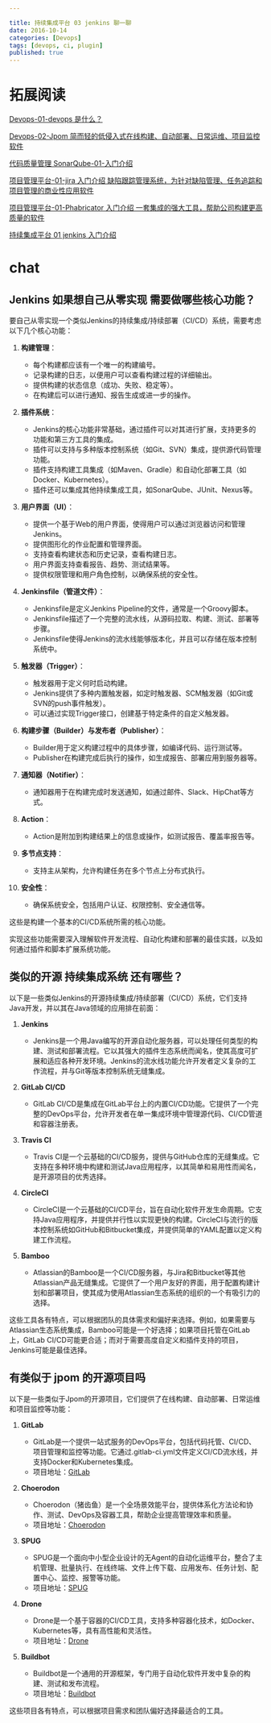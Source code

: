 ```yaml
---

title: 持续集成平台 03 jenkins 聊一聊
date: 2016-10-14
categories: [Devops]
tags: [devops, ci, plugin]
published: true
---
```



# 拓展阅读

[Devops-01-devops 是什么？](https://houbb.github.io/2016/10/14/devops-01-overview)

[Devops-02-Jpom 简而轻的低侵入式在线构建、自动部署、日常运维、项目监控软件](https://houbb.github.io/2016/10/14/devops-02-jpom)

[代码质量管理 SonarQube-01-入门介绍](https://houbb.github.io/2016/10/14/devops-sonarqube-01-intro)

[项目管理平台-01-jira 入门介绍 缺陷跟踪管理系统，为针对缺陷管理、任务追踪和项目管理的商业性应用软件](https://houbb.github.io/2016/10/14/project-manage-jira-01-intro)

[项目管理平台-01-Phabricator 入门介绍 一套集成的强大工具，帮助公司构建更高质量的软件](https://houbb.github.io/2016/10/14/project-manage-phabricator-01-overview)

[持续集成平台 01 jenkins 入门介绍](https://houbb.github.io/2016/10/14/devops-jenkins-01-intro)


# chat

## Jenkins 如果想自己从零实现 需要做哪些核心功能？

要自己从零实现一个类似Jenkins的持续集成/持续部署（CI/CD）系统，需要考虑以下几个核心功能：

1. **构建管理**：
   - 每个构建都应该有一个唯一的构建编号。
   - 记录构建的日志，以便用户可以查看构建过程的详细输出。
   - 提供构建的状态信息（成功、失败、稳定等）。
   - 在构建后可以进行通知、报告生成或进一步的操作。

2. **插件系统**：
   - Jenkins的核心功能非常基础，通过插件可以对其进行扩展，支持更多的功能和第三方工具的集成。
   - 插件可以支持与多种版本控制系统（如Git、SVN）集成，提供源代码管理功能。
   - 插件支持构建工具集成（如Maven、Gradle）和自动化部署工具（如Docker、Kubernetes）。
   - 插件还可以集成其他持续集成工具，如SonarQube、JUnit、Nexus等。

3. **用户界面（UI）**：
   - 提供一个基于Web的用户界面，使得用户可以通过浏览器访问和管理Jenkins。
   - 提供图形化的作业配置和管理界面。
   - 支持查看构建状态和历史记录，查看构建日志。
   - 用户界面支持查看报告、趋势、测试结果等。
   - 提供权限管理和用户角色控制，以确保系统的安全性。

4. **Jenkinsfile（管道文件）**：
   - Jenkinsfile是定义Jenkins Pipeline的文件，通常是一个Groovy脚本。
   - Jenkinsfile描述了一个完整的流水线，从源码拉取、构建、测试、部署等步骤。
   - Jenkinsfile使得Jenkins的流水线能够版本化，并且可以存储在版本控制系统中。

5. **触发器（Trigger）**：
   - 触发器用于定义何时启动构建。
   - Jenkins提供了多种内置触发器，如定时触发器、SCM触发器（如Git或SVN的push事件触发）。
   - 可以通过实现Trigger接口，创建基于特定条件的自定义触发器。

6. **构建步骤（Builder）与发布者（Publisher）**：
   - Builder用于定义构建过程中的具体步骤，如编译代码、运行测试等。
   - Publisher在构建完成后执行的操作，如生成报告、部署应用到服务器等。

7. **通知器（Notifier）**：
   - 通知器用于在构建完成时发送通知，如通过邮件、Slack、HipChat等方式。

8. **Action**：
   - Action是附加到构建结果上的信息或操作，如测试报告、覆盖率报告等。

9. **多节点支持**：
   - 支持主从架构，允许构建任务在多个节点上分布式执行。

10. **安全性**：
    - 确保系统安全，包括用户认证、权限控制、安全通信等。

这些是构建一个基本的CI/CD系统所需的核心功能。

实现这些功能需要深入理解软件开发流程、自动化构建和部署的最佳实践，以及如何通过插件和脚本扩展系统功能。

## 类似的开源 持续集成系统 还有哪些？

以下是一些类似Jenkins的开源持续集成/持续部署（CI/CD）系统，它们支持Java开发，并以其在Java领域的应用排在前面：

1. **Jenkins**
   - Jenkins是一个用Java编写的开源自动化服务器，可以处理任何类型的构建、测试和部署流程。它以其强大的插件生态系统而闻名，使其高度可扩展和适应各种开发环境。Jenkins的流水线功能允许开发者定义复杂的工作流程，并与Git等版本控制系统无缝集成。

2. **GitLab CI/CD**
   - GitLab CI/CD是集成在GitLab平台上的内置CI/CD功能。它提供了一个完整的DevOps平台，允许开发者在单一集成环境中管理源代码、CI/CD管道和容器注册表。

3. **Travis CI**
   - Travis CI是一个云基础的CI/CD服务，提供与GitHub仓库的无缝集成。它支持在多种环境中构建和测试Java应用程序，以其简单和易用性而闻名，是开源项目的优秀选择。

4. **CircleCI**
   - CircleCI是一个云基础的CI/CD平台，旨在自动化软件开发生命周期。它支持Java应用程序，并提供并行性以实现更快的构建。CircleCI与流行的版本控制系统如GitHub和Bitbucket集成，并提供简单的YAML配置以定义构建工作流程。

5. **Bamboo**
   - Atlassian的Bamboo是一个CI/CD服务器，与Jira和Bitbucket等其他Atlassian产品无缝集成。它提供了一个用户友好的界面，用于配置构建计划和部署项目，使其成为使用Atlassian生态系统的组织的一个有吸引力的选择。

这些工具各有特点，可以根据团队的具体需求和偏好来选择。例如，如果需要与Atlassian生态系统集成，Bamboo可能是一个好选择；如果项目托管在GitLab上，GitLab CI/CD可能更合适；而对于需要高度自定义和插件支持的项目，Jenkins可能是最佳选择。


## 有类似于 jpom 的开源项目吗

以下是一些类似于Jpom的开源项目，它们提供了在线构建、自动部署、日常运维和项目监控等功能：

1. **GitLab**
   - GitLab是一个提供一站式服务的DevOps平台，包括代码托管、CI/CD、项目管理和监控等功能。它通过.gitlab-ci.yml文件定义CI/CD流水线，并支持Docker和Kubernetes集成。
   - 项目地址：[GitLab](https://gitlab.com/)

2. **Choerodon**
   - Choerodon（猪齿鱼）是一个全场景效能平台，提供体系化方法论和协作、测试、DevOps及容器工具，帮助企业提高管理效率和质量。
   - 项目地址：[Choerodon](https://github.com/open-hand/choerodon)

3. **SPUG**
   - SPUG是一个面向中小型企业设计的无Agent的自动化运维平台，整合了主机管理、批量执行、在线终端、文件上传下载、应用发布、任务计划、配置中心、监控、报警等功能。
   - 项目地址：[SPUG](https://gitee.com/o)

4. **Drone**
   - Drone是一个基于容器的CI/CD工具，支持多种容器化技术，如Docker、Kubernetes等，具有高性能和灵活性。
   - 项目地址：[Drone](https://github.com/drone/drone)

5. **Buildbot**
   - Buildbot是一个通用的开源框架，专门用于自动化软件开发中复杂的构建、测试和发布流程。
   - 项目地址：[Buildbot](https://buildbot.net/)

这些项目各有特点，可以根据项目需求和团队偏好选择最适合的工具。




